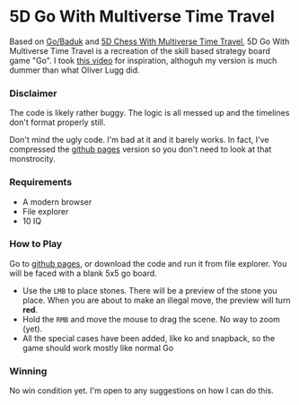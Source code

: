 # 5D Go With Multiverse Time Travel
Based on [Go/Baduk](https://en.wikipedia.org/wiki/Go_(game)) and [5D Chess With Multiverse Time Travel](https://en.wikipedia.org/wiki/5D_Chess_with_Multiverse_Time_Travel), 5D Go With Multiverse Time Travel is a recreation of the skill based strategy board game "Go". I took [this video](https://www.youtube.com/watch?v=2__NGeY5JUw) for inspiration, althoguh my version is much dummer than what Oliver Lugg did.

### Disclaimer

The code is likely rather buggy. The logic is all messed up and the timelines don't format properly still.

Don't mind the ugly code. I'm bad at it and it barely works. In fact, I've compressed the [github pages](https://flippont.github.io/5d-go-with-multiverse-time-travel/) version so you don't need to look at that monstrocity.

### Requirements

* A modern browser
* File explorer
* 10 IQ

### How to Play

Go to [github pages](https://flippont.github.io/5d-go-with-multiverse-time-travel/), or download the code and run it from file explorer.
You will be faced with a blank 5x5 go board. 

* Use the `LMB` to place stones. There will be a preview of the stone you place. When you are about to make an illegal move, the preview will turn **red**.
* Hold the `RMB` and move the mouse to drag the scene. No way to zoom (yet).
* All the special cases have been added, like ko and snapback, so the game should work mostly like normal Go

### Winning

No win condition yet. I'm open to any suggestions on how I can do this.
